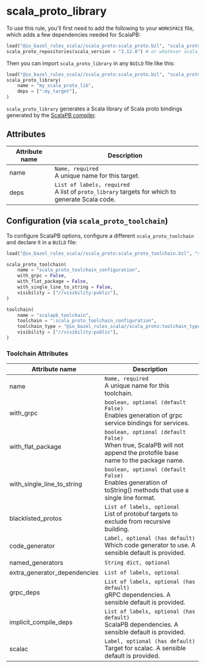 # scala_proto_library

To use this rule, you'll first need to add the following to your `WORKSPACE` file,
which adds a few dependencies needed for ScalaPB:

```python
load("@io_bazel_rules_scala//scala_proto:scala_proto.bzl", "scala_proto_repositories")
scala_proto_repositories(scala_version = "2.12.8") # or whatever scala_version you're on
```

Then you can import `scala_proto_library` in any `BUILD` file like this:

```python
load("@io_bazel_rules_scala//scala_proto:scala_proto.bzl", "scala_proto_library")
scala_proto_library(
    name = "my_scala_proto_lib",
    deps = [":my_target"],
)
```

`scala_proto_library` generates a Scala library of Scala proto bindings
generated by the [ScalaPB compiler](https://github.com/scalapb/ScalaPB).

## Attributes

| Attribute name        | Description                                           |
| --------------------- | ----------------------------------------------------- |
| name                  | `Name, required` <br> A unique name for this target.
| deps                  | `List of labels, required` <br> A list of `proto_library` targets for which to generate Scala code.

## Configuration (via `scala_proto_toolchain`)

To configure ScalaPB options, configure a different `scala_proto_toolchain` and declare it in a `BUILD` file:

```python
load("@io_bazel_rules_scala//scala_proto:scala_proto_toolchain.bzl", "scala_proto_toolchain")

scala_proto_toolchain(
    name = "scala_proto_toolchain_configuration",
    with_grpc = False,
    with_flat_package = False,
    with_single_line_to_string = False,
    visibility = ["//visibility:public"],
)

toolchain(
    name = "scalapb_toolchain",
    toolchain = ":scala_proto_toolchain_configuration",
    toolchain_type = "@io_bazel_rules_scala//scala_proto:toolchain_type",
    visibility = ["//visibility:public"],
)
```

### Toolchain Attributes

| Attribute name                | Description                                           |
| ----------------------------- | ----------------------------------------------------- |
| name                          | `Name, required` <br> A unique name for this toolchain.
| with_grpc                     | `boolean, optional (default False)` <br> Enables generation of grpc service bindings for services.
| with_flat_package             | `boolean, optional (default False)` <br> When true, ScalaPB will not append the protofile base name to the package name.
| with_single_line_to_string    | `boolean, optional (default False)` <br> Enables generation of toString() methods that use a single line format.
| blacklisted_protos            | `List of labels, optional` <br> List of protobuf targets to exclude from recursive building.
| code_generator                | `Label, optional (has default)` <br> Which code generator to use. A sensible default is provided.
| named_generators              | `String dict, optional` <br>
| extra_generator_dependencies  | `List of labels, optional` <br>
| grpc_deps                     | `List of labels, optional (has default)` <br> gRPC dependencies. A sensible default is provided.
| implicit_compile_deps         | `List of labels, optional (has default)` <br> ScalaPB dependencies. A sensible default is provided.
| scalac                        | `Label, optional (has default)` <br> Target for scalac. A sensible default is provided.
